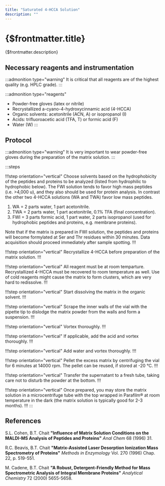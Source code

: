 ```yaml
---
title: "Saturated 4-HCCA Solution"
description: ""
---
```


# {$frontmatter.title}

{$frontmatter.description}

## Necessary reagents and instrumentation

:::admonition type="warning"
It is critical that all reagents are of the highest quality (e.g. HPLC grade).
:::

:::admonition type="reagents"

- Powder-free gloves (latex or nitrile)
- Recrystallized a-cyano-4-hydroxycinnamic acid (4-HCCA)
- Organic solvents: acetonitrile (ACN, A) or isopropanol (I)
- Acids: trifluoroacetic acid (TFA, T) or formic acid (F)
- Water (W)
:::

## Protocol

:::admonition type="warning"
It is very important to wear powder-free gloves during the preparation of the matrix solution.
:::

:::steps

!!!step orientation="vertical"
Choose solvents based on the hydrophobicity of the peptides and proteins to be analyzed (listed from hydrophilic to hydrophobic below). The FWI solution tends to favor high mass peptides (i.e. >4,000 u), and they also should be used for protein analysis. In contrast the other two 4-HCCA solutions (WA and TWA) favor low mass peptides.

1.  WA = 2 parts water, 1 part acetonitrile.
2.  TWA = 2 parts water, 1 part acetonitrile, 0.1% TFA (final concentration).
3.  FWI = 3 parts formic acid, 1 part water, 2 parts isopropanol (used for hydrophobic peptides and proteins, e.g. membrane proteins).

Note that if the matrix is prepared in FWI solution, the peptides and proteins will become formylated at Ser and Thr residues within 30 minutes. Data acquisition should proceed immediately after sample spotting.
!!!

!!!step orientation="vertical"
Recrystallize 4-HCCA before preparation of the matrix solution.
!!!

!!!step orientation="vertical"
All reagent must be at room temparture. Recrystallized 4-HCCA must be recovered to room temperature as well. Use of cold reagents might cause the matrix to form clusters, which are very hard to redissolve.
!!!

!!!step orientation="vertical"
Start dissolving the matrix in the organic solvent.
!!!

!!!step orientation="vertical"
Scrape the inner walls of the vial with the pipette tip to dislodge the matrix powder from the walls and form a suspension.
!!!

!!!step orientation="vertical"
Vortex thoroughly.
!!!

!!!step orientation="vertical"
If applicable, add the acid and vortex thoroughly.
!!!

!!!step orientation="vertical"
Add water and vortex thoroughly.
!!!

!!!step orientation="vertical"
Pellet the excess matrix by centrifuging the vial for 6 minutes at 14000 rpm. The pellet can be reused, if stored at -20 °C.
!!!

!!!step orientation="vertical"
Transfer the supernatant to a fresh tube, taking care not to disturb the powder at the bottom.
!!!

!!!step orientation="vertical"
Once prepared, you may store the matrix solution in a microcentrifuge tube with the top wrapped in Parafilm® at room temperature in the dark (the matrix solution is typically good for 2-3 months).
!!!
:::

## References

S.L. Cohen, B.T. Chait **"Influence of Matrix Solution Conditions on the MALDI-MS Analysis of Peptides and Proteins"** _Anal Chem_ 68 (1996) 31.

R.C. Beavis, B.T. Chait **"Matrix-Assisted Laser Desorption Ionization Mass Spectrometry of Proteins"** _Methods in Enzymology_ Vol. 270 (1996) Chap. 22, p. 519-551.

M. Cadene, B.T. Chait **"A Robust, Detergent-Friendly Method for Mass Spectrometric Analysis of Integral Membrane Proteins"** _Analytical Chemistry_ 72 (2000) 5655-5658.
